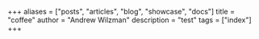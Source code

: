 +++
aliases = ["posts", "articles", "blog", "showcase", "docs"]
title = "coffee"
author = "Andrew Wilzman"
description = "test"
tags = ["index"]
+++
